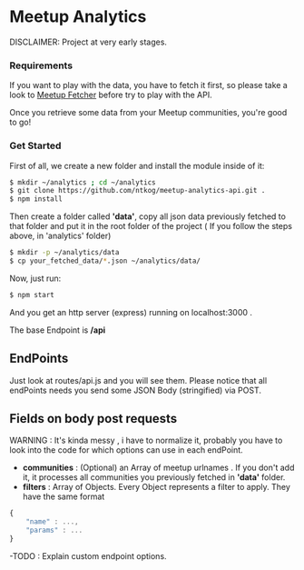 # Meetup Analytics

DISCLAIMER: Project at very early stages. 


### Requirements

If you want to play with the data, you have to fetch it first, so please take a look to [Meetup Fetcher] before try to play with the API.

Once you retrieve some data from your Meetup communities, you're good to go!

### Get Started
First of all, we create a new folder and install the module inside of it:

```bash
$ mkdir ~/analytics ; cd ~/analytics
$ git clone https://github.com/ntkog/meetup-analytics-api.git .
$ npm install
```

Then create a folder called **'data'**, copy all json data previously fetched to that folder and put it in the root folder of the project ( If you follow the steps above, in 'analytics' folder)


```bash
$ mkdir -p ~/analytics/data
$ cp your_fetched_data/*.json ~/analytics/data/
```

Now, just run:

```bash
$ npm start
```

And you get an http server (express) running on localhost:3000 .

The base Endpoint is **/api**

## EndPoints

Just look at routes/api.js and you will see them. Please notice that all endPoints needs you send some JSON Body (stringified) via POST.

## Fields on body post requests

WARNING : It's kinda messy , i have to normalize it, probably you have to look into the code for which options can use in each endPoint.

- **communities** : (Optional) an Array of meetup urlnames . If you don't add it, it processes all communities you previously fetched in **'data'** folder.
- **filters** : Array of Objects. Every Object represents a filter to apply. They have the same format
```js
{
    "name" : ...,
    "params" : ...
}
```
-TODO : Explain custom endpoint options.


[Meetup Fetcher]:https://github.com/ntkog/Meetup-fetcher